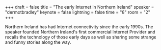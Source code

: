 +++
draft = false
title = "The early Internet in Northern Ireland"
speaker = "dermotbradley"
keynote = false
lightning = false
time = "8"
room = "2"
+++

Northern Ireland has had Internet connectivity since the early 1990s. The speaker founded Northern Ireland's first commercial Internet Provider and recalls the technology of those early days as well as sharing some strange and funny stories along the way.